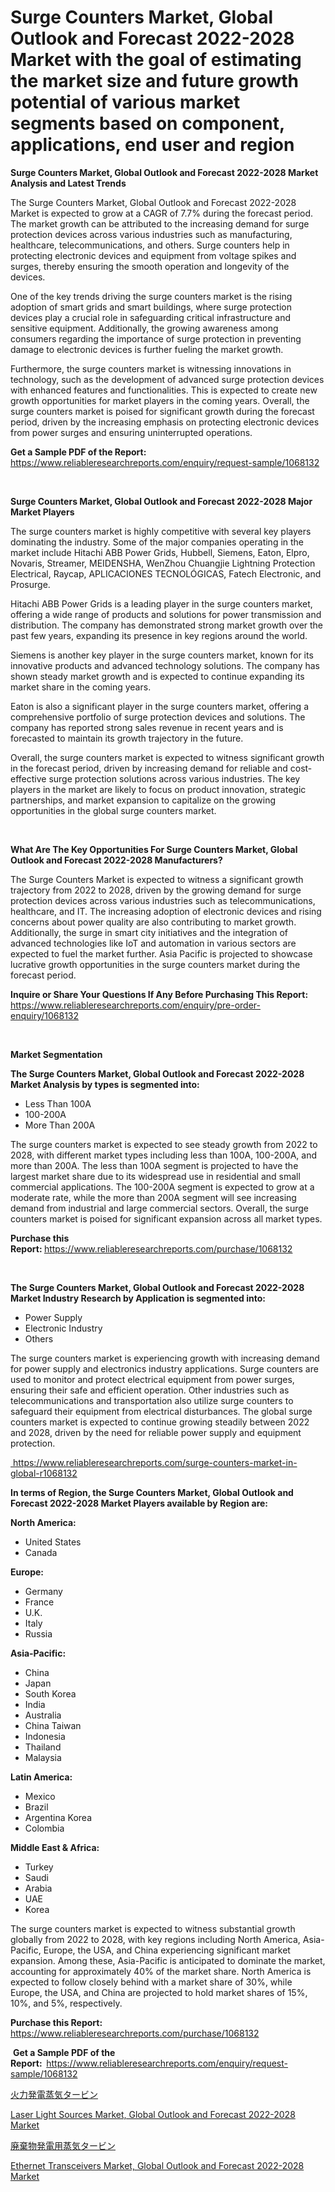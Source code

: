 <p><h1>Surge Counters Market, Global Outlook and Forecast 2022-2028 Market with the goal of estimating the market size and future growth potential of various market segments based on component, applications, end user and region</h1></p><p><strong>Surge Counters Market, Global Outlook and Forecast 2022-2028 Market Analysis and Latest Trends</strong></p>
<p><p>The Surge Counters Market, Global Outlook and Forecast 2022-2028 Market is expected to grow at a CAGR of 7.7% during the forecast period. The market growth can be attributed to the increasing demand for surge protection devices across various industries such as manufacturing, healthcare, telecommunications, and others. Surge counters help in protecting electronic devices and equipment from voltage spikes and surges, thereby ensuring the smooth operation and longevity of the devices.</p><p>One of the key trends driving the surge counters market is the rising adoption of smart grids and smart buildings, where surge protection devices play a crucial role in safeguarding critical infrastructure and sensitive equipment. Additionally, the growing awareness among consumers regarding the importance of surge protection in preventing damage to electronic devices is further fueling the market growth.</p><p>Furthermore, the surge counters market is witnessing innovations in technology, such as the development of advanced surge protection devices with enhanced features and functionalities. This is expected to create new growth opportunities for market players in the coming years. Overall, the surge counters market is poised for significant growth during the forecast period, driven by the increasing emphasis on protecting electronic devices from power surges and ensuring uninterrupted operations.</p></p>
<p><strong>Get a Sample PDF of the Report:&nbsp;</strong> <a href="https://www.reliableresearchreports.com/enquiry/request-sample/1068132">https://www.reliableresearchreports.com/enquiry/request-sample/1068132</a></p>
<p>&nbsp;</p>
<p><strong>Surge Counters Market, Global Outlook and Forecast 2022-2028 Major Market Players</strong></p>
<p><p>The surge counters market is highly competitive with several key players dominating the industry. Some of the major companies operating in the market include Hitachi ABB Power Grids, Hubbell, Siemens, Eaton, Elpro, Novaris, Streamer, MEIDENSHA, WenZhou Chuangjie Lightning Protection Electrical, Raycap, APLICACIONES TECNOLÓGICAS, Fatech Electronic, and Prosurge.</p><p>Hitachi ABB Power Grids is a leading player in the surge counters market, offering a wide range of products and solutions for power transmission and distribution. The company has demonstrated strong market growth over the past few years, expanding its presence in key regions around the world.</p><p>Siemens is another key player in the surge counters market, known for its innovative products and advanced technology solutions. The company has shown steady market growth and is expected to continue expanding its market share in the coming years.</p><p>Eaton is also a significant player in the surge counters market, offering a comprehensive portfolio of surge protection devices and solutions. The company has reported strong sales revenue in recent years and is forecasted to maintain its growth trajectory in the future.</p><p>Overall, the surge counters market is expected to witness significant growth in the forecast period, driven by increasing demand for reliable and cost-effective surge protection solutions across various industries. The key players in the market are likely to focus on product innovation, strategic partnerships, and market expansion to capitalize on the growing opportunities in the global surge counters market.</p></p>
<p>&nbsp;</p>
<p><strong>What Are The Key Opportunities For Surge Counters Market, Global Outlook and Forecast 2022-2028 Manufacturers?</strong></p>
<p><p>The Surge Counters Market is expected to witness a significant growth trajectory from 2022 to 2028, driven by the growing demand for surge protection devices across various industries such as telecommunications, healthcare, and IT. The increasing adoption of electronic devices and rising concerns about power quality are also contributing to market growth. Additionally, the surge in smart city initiatives and the integration of advanced technologies like IoT and automation in various sectors are expected to fuel the market further. Asia Pacific is projected to showcase lucrative growth opportunities in the surge counters market during the forecast period.</p></p>
<p><strong>Inquire or Share Your Questions If Any Before Purchasing This Report:</strong> <a href="https://www.reliableresearchreports.com/enquiry/pre-order-enquiry/1068132">https://www.reliableresearchreports.com/enquiry/pre-order-enquiry/1068132</a></p>
<p>&nbsp;</p>
<p><strong>Market Segmentation</strong></p>
<p><strong>The Surge Counters Market, Global Outlook and Forecast 2022-2028 Market Analysis by types is segmented into:</strong></p>
<p><ul><li>Less Than 100A</li><li>100-200A</li><li>More Than 200A</li></ul></p>
<p><p>The surge counters market is expected to see steady growth from 2022 to 2028, with different market types including less than 100A, 100-200A, and more than 200A. The less than 100A segment is projected to have the largest market share due to its widespread use in residential and small commercial applications. The 100-200A segment is expected to grow at a moderate rate, while the more than 200A segment will see increasing demand from industrial and large commercial sectors. Overall, the surge counters market is poised for significant expansion across all market types.</p></p>
<p><strong>Purchase this Report:&nbsp;</strong><a href="https://www.reliableresearchreports.com/purchase/1068132">https://www.reliableresearchreports.com/purchase/1068132</a></p>
<p>&nbsp;</p>
<p><strong>The Surge Counters Market, Global Outlook and Forecast 2022-2028 Market Industry Research by Application is segmented into:</strong></p>
<p><ul><li>Power Supply</li><li>Electronic Industry</li><li>Others</li></ul></p>
<p><p>The surge counters market is experiencing growth with increasing demand for power supply and electronics industry applications. Surge counters are used to monitor and protect electrical equipment from power surges, ensuring their safe and efficient operation. Other industries such as telecommunications and transportation also utilize surge counters to safeguard their equipment from electrical disturbances. The global surge counters market is expected to continue growing steadily between 2022 and 2028, driven by the need for reliable power supply and equipment protection.</p></p>
<p><a href="https://www.reliableresearchreports.com/surge-counters-market-in-global-r1068132">&nbsp;https://www.reliableresearchreports.com/surge-counters-market-in-global-r1068132</a></p>
<p><strong>In terms of Region, the Surge Counters Market, Global Outlook and Forecast 2022-2028 Market Players available by Region are:</strong></p>
<p>
    <p> <strong> North America: </strong>
        <ul>
            <li>United States</li>
            <li>Canada</li>
        </ul>
        </p> 
    <p> <strong> Europe: </strong>
        <ul>
            <li>Germany</li>
            <li>France</li>
            <li>U.K.</li>
            <li>Italy</li>
            <li>Russia</li>
        </ul>
        </p> 
    <p> <strong> Asia-Pacific: </strong>
        <ul>
            <li>China</li>
            <li>Japan</li>
            <li>South Korea</li>
            <li>India</li>
            <li>Australia</li>
            <li>China Taiwan</li>
            <li>Indonesia</li>
            <li>Thailand</li>
            <li>Malaysia</li>
        </ul>
        </p> 
    <p> <strong> Latin America: </strong>
        <ul>
            <li>Mexico</li>
            <li>Brazil</li>
            <li>Argentina Korea</li>
            <li>Colombia</li>
        </ul>
        </p> 
    <p> <strong> Middle East & Africa: </strong>
        <ul>
            <li>Turkey</li>
            <li>Saudi</li>
            <li>Arabia</li>
            <li>UAE</li>
            <li>Korea</li>
        </ul>
    </p>
    </p>
<p><p>The surge counters market is expected to witness substantial growth globally from 2022 to 2028, with key regions including North America, Asia-Pacific, Europe, the USA, and China experiencing significant market expansion. Among these, Asia-Pacific is anticipated to dominate the market, accounting for approximately 40% of the market share. North America is expected to follow closely behind with a market share of 30%, while Europe, the USA, and China are projected to hold market shares of 15%, 10%, and 5%, respectively.</p></p>
<p><strong>Purchase this Report: </strong><a href="https://www.reliableresearchreports.com/purchase/1068132">https://www.reliableresearchreports.com/purchase/1068132</a></p>
<p>&nbsp;<strong>Get a Sample PDF of the Report:&nbsp;&nbsp;</strong><a href="https://www.reliableresearchreports.com/enquiry/request-sample/1068132">https://www.reliableresearchreports.com/enquiry/request-sample/1068132</a></p>
<p><strong></strong></p>
<p><p><a href="https://github.com/leigh4852023/Market-Research-Report-List-1/blob/main/366294687176.md">火力発電蒸気タービン</a></p><p><a href="https://github.com/ruddyyedelwadw/Market-Research-Report-List-2/blob/main/laser-light-sources-market-global-outlook-and-forecast-2022-2028-market.md">Laser Light Sources Market, Global Outlook and Forecast 2022-2028 Market</a></p><p><a href="https://github.com/SimeonBode1/Market-Research-Report-List-1/blob/main/619405587177.md">廃棄物発電用蒸気タービン</a></p><p><a href="https://github.com/lorenzaSchmeler/Market-Research-Report-List-1/blob/main/ethernet-transceivers-market-global-outlook-and-forecast-2022-2028-market.md">Ethernet Transceivers Market, Global Outlook and Forecast 2022-2028 Market</a></p></p>